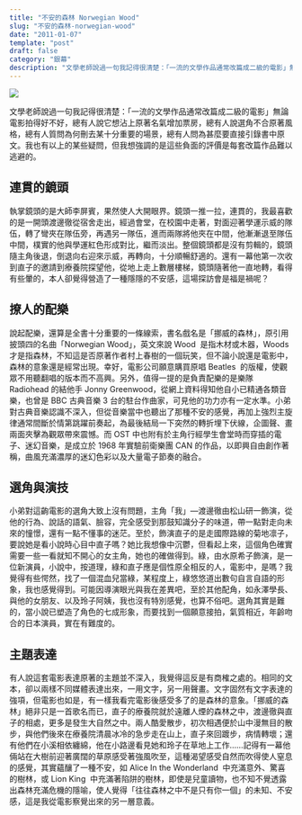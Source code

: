 ```yaml
---
title: "不安的森林 Norwegian Wood"
slug: "不安的森林-norwegian-wood"
date: "2011-01-07"
template: "post"
draft: false
category: "銀幕"
description: "文學老師說過一句我記得很清楚：「一流的文學作品通常改篇成二級的電影」無論電影拍得好不好，總有人說它想沾上原著名氣增加票房，總有人說選角不合原著風格，總有人質問為何刪去某十分重要的場景，總有人問為甚麼要直接引錄書中原文。我也有以上的某些疑問，但我想強調的是這些負面的評價是每套改篇作品難以逃避的。"
---
```


![](media/f1940-wallpaper_version2.jpg)

文學老師說過一句我記得很清楚：「一流的文學作品通常改篇成二級的電影」無論電影拍得好不好，總有人說它想沾上原著名氣增加票房，總有人說選角不合原著風格，總有人質問為何刪去某十分重要的場景，總有人問為甚麼要直接引錄書中原文。我也有以上的某些疑問，但我想強調的是這些負面的評價是每套改篇作品難以逃避的。

## 連貫的鏡頭

執掌鏡頭的是大師李屏賓，果然使人大開眼界。鏡頭一推一拉，連貫的，我最喜歡的是一開頭渡邊徹從宿舍走出，經過會堂，在校園中走著，對面迎著學運示威的隊伍，轉了彎夾在隊伍旁，再遇另一隊伍，進而兩隊將他夾在中間，他漸漸退至隊伍中間，樸實的他與學運紅色形成對比，繼而淡出。整個鏡頭都是沒有剪輯的，鏡頭隨主角後退，倒退向右迎來示威，再轉向，十分順暢舒適的。還有一幕他第一次收到直子的邀請到療養院探望他，從地上走上數層樓梯，鏡頭隨著他一直地轉，看得有些暈的，本人卻覺得營造了一種隱隱的不安感，這場探訪會是福是禍呢？

## 撩人的配樂

說起配樂，還算是全書十分重要的一條線索，書名戲名是「挪威的森林」，原引用披頭四的名曲「Norwegian Wood」，英文來說 Wood  是指木材或木器，Woods  才是指森林，不知這是否原著作者村上春樹的一個玩笑，但不論小說還是電影中，森林的意象還是經常出現。幸好，電影公司願意購買原唱 Beatles  的版權，使觀眾不用聽翻唱的版本而不高興。另外，值得一提的是負責配樂的是樂隊 Radiohead 的結他手 Jonny Greenwood，從網上資料得知他自小已精通各類音樂，也曾是 BBC 古典音樂 3 台的駐台作曲家，可見他的功力亦有一定水準。小弟對古典音樂認識不深入，但從音樂當中也聽出了那種不安的感覺，再加上強烈主旋律通常間斷於情第跳躍前奏起，為最後結局一下突然的轉折埋下伏線，企圖聲、畫兩面夾擊為觀眾帶來震憾。而 OST 中也附有於主角行經學生會堂時而穿插的電子、迷幻音樂，是成立於 1968 年實驗前衛樂團 CAN 的作品，以即興自由創作著稱，曲風充滿濃厚的迷幻色彩以及大量電子節奏的融合。

## 選角與演技

小弟對這齣電影的選角大致上沒有問題，主角「我」—渡邊徹由松山研一飾演，從他的行為、說話的語氣、臉容，完全感受到那鼓知識分子的味道，帶一點對走向未來的憧憬，還有一點不懂事的迷茫。至於，飾演直子的是走國際路線的菊地凛子，要說她是看小說時心目中直子嗎？她比我想像中沉鬱，但看起上來，這個角色確實需要一些一看就知不開心的女主角，她也的確做得到。綠，由水原希子飾演，是一位新演員，小說中，按道理，綠和直子應是個性原全相反的人，電影中，是嗎？我覺得有些愕然，找了一個混血兒當綠，某程度上，綠悠悠道出數句自言自語的形象，我也感覺得到。可能因導演眼光與我在差異吧，至於其他配角，如永澤學長、與他的女朋友、以及玲子阿姨，我也沒有特別感覺，也算不俗吧。選角其實是難的，當小說已塑造了角色的七成形象，而要找到一個願意接拍，氣質相近，年齡吻合的日本演員，實在有難度的。

## 主題表達

有人說這套電影表達原著的主題並不深入，我覺得這反是有商榷之處的。相同的文本，卻以兩樣不同媒體表達出來，一用文字，另一用聲畫。文字固然有文字表達的強項，但電影也如是，有一樣我看完電影後感受多了的是森林的意象。「挪威的森林」絕非只是一首歌名而已，直子的療養院就於遠離人煙的森林之中，渡邊徹與直子的相處，更多是發生大自然之中。兩人酷愛散步，初次相遇便於山中漫無目的散步，與他們後來在療養院清晨冰冷的急步走在山上，直子來回踱步，病情轉壞；還有他們在小溪相依纏綿，他在小路邊看見她和玲子在草地上工作……記得有一幕他倆站在大樹前迎著廣闊的草原感受著強風吹至，這種渴望感受自然而吹得使人窒息的感覺，其實蘊釀了一種不安，如 Alice In the Wonderland  中充滿意外、驚喜的樹林，或 Lion King  中充滿著陷阱的樹林，即使是兒童讀物，也不知不覺透露出森林充滿危機的隱喻，使人覺得「往往森林之中不是只有你一個」的未知、不安感，這是我從電影察覺出來的另一層意義。
